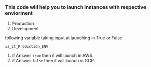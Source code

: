 ### This code will help you to launch instances with respective enviorment

1. Production
2. Development

following variable taking input at launching in True or False

`is_it_Production_ENV`

1. if Answer `true` then it will launch in AWS.
2. if Answer `false` then it will launch in GCP.